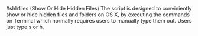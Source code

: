 #shhfiles (Show Or Hide Hidden Files)
The script is designed to conviniently show or hide hidden files and
folders on OS X, by executing the commands on Terminal which normally
requires users to manually type them out. Users just type s or h.
